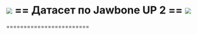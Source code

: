 # ![](https://avatars3.githubusercontent.com/u/4658189?s=30) == Датасет по Jawbone UP 2 == ![](https://avatars3.githubusercontent.com/u/4658189?s=30)
========================

